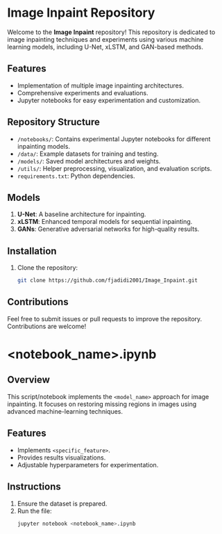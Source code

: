 # Image Inpaint Repository

Welcome to the **Image Inpaint** repository! This repository is dedicated to image inpainting techniques and experiments using various machine learning models, including U-Net, xLSTM, and GAN-based methods.

## Features
- Implementation of multiple image inpainting architectures.
- Comprehensive experiments and evaluations.
- Jupyter notebooks for easy experimentation and customization.

## Repository Structure
- `/notebooks/`: Contains experimental Jupyter notebooks for different inpainting models.
- `/data/`: Example datasets for training and testing.
- `/models/`: Saved model architectures and weights.
- `/utils/`: Helper preprocessing, visualization, and evaluation scripts.
- `requirements.txt`: Python dependencies.

## Models
1. **U-Net**: A baseline architecture for inpainting.
2. **xLSTM**: Enhanced temporal models for sequential inpainting.
3. **GANs**: Generative adversarial networks for high-quality results.

## Installation
1. Clone the repository:
   ```bash
   git clone https://github.com/fjadidi2001/Image_Inpaint.git
   ```

## Contributions
Feel free to submit issues or pull requests to improve the repository. Contributions are welcome!

# <notebook_name>.ipynb

## Overview
This script/notebook implements the `<model_name>` approach for image inpainting. It focuses on restoring missing regions in images using advanced machine-learning techniques.

## Features
- Implements `<specific_feature>`.
- Provides results visualizations.
- Adjustable hyperparameters for experimentation.

## Instructions
1. Ensure the dataset is prepared.
2. Run the file:
   ```bash
   jupyter notebook <notebook_name>.ipynb
   ```
